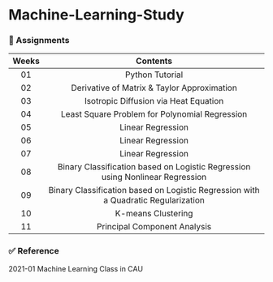 # Machine-Learning-Study

### 📝 Assignments
| **Weeks** | **Contents** |
|:--------:|:--------:|
| 01 | Python Tutorial |
| 02 | Derivative of Matrix & Taylor Approximation |
| 03 | Isotropic Diffusion via Heat Equation |
| 04 | Least Square Problem for Polynomial Regression |
| 05 | Linear Regression |
| 06 | Linear Regression |
| 07 | Linear Regression |
| 08 | Binary Classification based on Logistic Regression using Nonlinear Regression |
| 09 | Binary Classification based on Logistic Regression with a Quadratic Regularization |
| 10 | K-means Clustering |
| 11 | Principal Component Analysis |

### ✅ Reference
2021-01 Machine Learning Class in CAU
